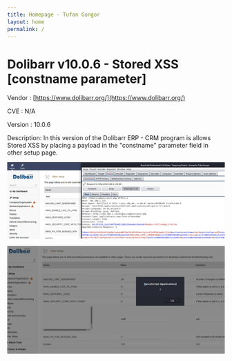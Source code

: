 ```yaml
---
title: Homepage - Tufan Gungor
layout: home
permalink: /
---
```


# Dolibarr v10.0.6 - Stored XSS [constname parameter]

Vendor : [https://www.dolibarr.org/](https://www.dolibarr.org/)

CVE : N/A

Version : 10.0.6

Description: In this version of the Dolibarr ERP - CRM program is allows Stored XSS by placing a payload in the "constname" parameter field in other setup page.


![alt text](https://github.com/tufangungor/tufangungor.github.io/blob/master/parameter.png "Constname parameter")

![alt text](https://github.com/tufangungor/tufangungor.github.io/blob/master/payload.png "Payload and alert box.")

